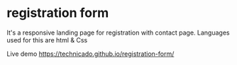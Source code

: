 # registration form
 It's a responsive landing page for registration with contact page. Languages used for this are html & Css


Live demo
https://technicado.github.io/registration-form/
